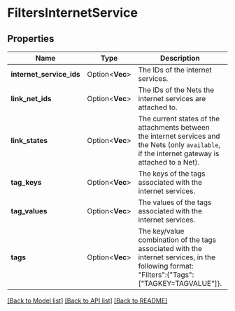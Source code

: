 # FiltersInternetService

## Properties

Name | Type | Description | Notes
------------ | ------------- | ------------- | -------------
**internet_service_ids** | Option<**Vec<String>**> | The IDs of the internet services. | [optional]
**link_net_ids** | Option<**Vec<String>**> | The IDs of the Nets the internet services are attached to. | [optional]
**link_states** | Option<**Vec<String>**> | The current states of the attachments between the internet services and the Nets (only `available`, if the internet gateway is attached to a Net). | [optional]
**tag_keys** | Option<**Vec<String>**> | The keys of the tags associated with the internet services. | [optional]
**tag_values** | Option<**Vec<String>**> | The values of the tags associated with the internet services. | [optional]
**tags** | Option<**Vec<String>**> | The key/value combination of the tags associated with the internet services, in the following format: &quot;Filters&quot;:{&quot;Tags&quot;:[&quot;TAGKEY=TAGVALUE&quot;]}. | [optional]

[[Back to Model list]](../README.md#documentation-for-models) [[Back to API list]](../README.md#documentation-for-api-endpoints) [[Back to README]](../README.md)


